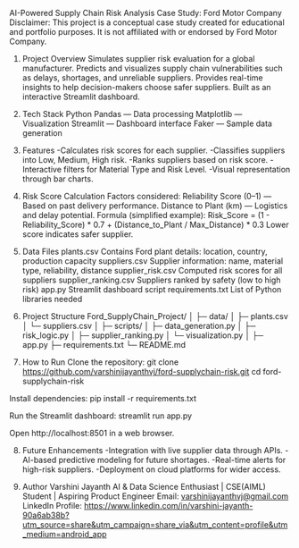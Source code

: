 AI-Powered Supply Chain Risk Analysis
Case Study: Ford Motor Company
Disclaimer: This project is a conceptual case study created for educational and portfolio purposes.
 It is not affiliated with or endorsed by Ford Motor Company.

1. Project Overview
Simulates supplier risk evaluation for a global manufacturer.
Predicts and visualizes supply chain vulnerabilities such as delays, shortages, and unreliable suppliers.
Provides real-time insights to help decision-makers choose safer suppliers.
Built as an interactive Streamlit dashboard.


2. Tech Stack
Python 
Pandas — Data processing
Matplotlib — Visualization
Streamlit — Dashboard interface
Faker — Sample data generation


3. Features
-Calculates risk scores for each supplier.
-Classifies suppliers into Low, Medium, High risk.
-Ranks suppliers based on risk score.
-Interactive filters for Material Type and Risk Level.
-Visual representation through bar charts.


4. Risk Score Calculation
Factors considered:
Reliability Score (0–1) — Based on past delivery performance.
Distance to Plant (km) — Logistics and delay potential.
Formula (simplified example):
Risk_Score = (1 - Reliability_Score) * 0.7 + (Distance_to_Plant / Max_Distance) * 0.3
Lower score indicates safer supplier.


5. Data Files
plants.csv
Contains Ford plant details: location, country, production capacity
suppliers.csv
Supplier information: name, material type, reliability, distance
supplier_risk.csv
Computed risk scores for all suppliers
supplier_ranking.csv
Suppliers ranked by safety (low to high risk)
app.py
Streamlit dashboard script
requirements.txt
List of Python libraries needed


6. Project Structure
Ford_SupplyChain_Project/
│
├─ data/
│   ├─ plants.csv
│   └─ suppliers.csv
│
├─ scripts/
│   ├─ data_generation.py
│   ├─ risk_logic.py
│   ├─ supplier_ranking.py
│   └─ visualization.py
│
├─ app.py
├─ requirements.txt
└─ README.md


7. How to Run
Clone the repository:
git clone https://github.com/varshinijayanthvj/ford-supplychain-risk.git
cd ford-supplychain-risk

Install dependencies:
pip install -r requirements.txt

Run the Streamlit dashboard:
streamlit run app.py

Open http://localhost:8501 in a web browser.


8. Future Enhancements
-Integration with live supplier data through APIs.
-AI-based predictive modeling for future shortages.
-Real-time alerts for high-risk suppliers.
-Deployment on cloud platforms for wider access.


9. Author
Varshini Jayanth
 AI & Data Science Enthusiast | CSE(AIML) Student | Aspiring Product Engineer
Email: varshinijayanthvj@gmail.com
LinkedIn Profile: https://www.linkedin.com/in/varshini-jayanth-90a6ab38b?utm_source=share&utm_campaign=share_via&utm_content=profile&utm_medium=android_app
